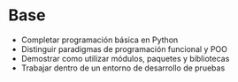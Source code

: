# Base

* Completar programación básica en Python
* Distinguir paradigmas de programación funcional y POO
* Demostrar como utilizar módulos, paquetes y bibliotecas
* Trabajar dentro de un entorno de desarrollo de pruebas

